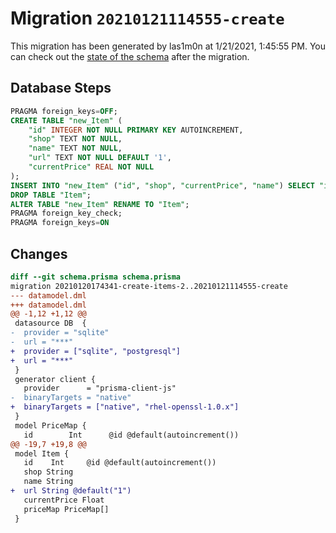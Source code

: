 # Migration `20210121114555-create`

This migration has been generated by las1m0n at 1/21/2021, 1:45:55 PM.
You can check out the [state of the schema](./schema.prisma) after the migration.

## Database Steps

```sql
PRAGMA foreign_keys=OFF;
CREATE TABLE "new_Item" (
    "id" INTEGER NOT NULL PRIMARY KEY AUTOINCREMENT,
    "shop" TEXT NOT NULL,
    "name" TEXT NOT NULL,
    "url" TEXT NOT NULL DEFAULT '1',
    "currentPrice" REAL NOT NULL
);
INSERT INTO "new_Item" ("id", "shop", "currentPrice", "name") SELECT "id", "shop", "currentPrice", "name" FROM "Item";
DROP TABLE "Item";
ALTER TABLE "new_Item" RENAME TO "Item";
PRAGMA foreign_key_check;
PRAGMA foreign_keys=ON
```

## Changes

```diff
diff --git schema.prisma schema.prisma
migration 20210120174341-create-items-2..20210121114555-create
--- datamodel.dml
+++ datamodel.dml
@@ -1,12 +1,12 @@
 datasource DB  {
-  provider = "sqlite"
-  url = "***"
+  provider = ["sqlite", "postgresql"]
+  url = "***"
 }
 generator client {
   provider      = "prisma-client-js"
-  binaryTargets = "native"
+  binaryTargets = ["native", "rhel-openssl-1.0.x"]
 }
 model PriceMap {
   id        Int      @id @default(autoincrement())
@@ -19,7 +19,8 @@
 model Item {
   id    Int     @id @default(autoincrement())
   shop String
   name String
+  url String @default("1")
   currentPrice Float
   priceMap PriceMap[]
 }
```


